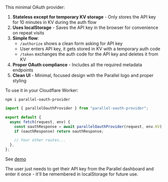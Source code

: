 This minimal OAuth provider:

1. **Stateless except for temporary KV storage** - Only stores the API key for 10 minutes in KV during the auth flow
2. **Uses localStorage** - Saves the API key in the browser for convenience on repeat visits
3. **Simple flow**:
   - `/authorize` shows a clean form asking for API key
   - User enters API key, it gets stored in KV with a temporary auth code
   - `/token` exchanges the auth code for the API key and deletes it from KV
4. **Proper OAuth compliance** - Includes all the required metadata endpoints
5. **Clean UI** - Minimal, focused design with the Parallel logo and proper styling

To use it in your Cloudflare Worker:

```
npm i parallel-oauth-provider
```

```js
import { parallelOauthProvider } from "parallel-oauth-provider";

export default {
  async fetch(request, env) {
    const oauthResponse = await parallelOauthProvider(request, env.KV);
    if (oauthResponse) return oauthResponse;

    // Your other routes...
  },
};
```

See [demo](demo.ts)

The user just needs to get their API key from the Parallel dashboard and enter it once - it'll be remembered in localStorage for future use.
